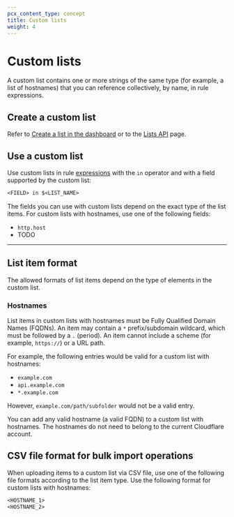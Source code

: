```yaml
---
pcx_content_type: concept
title: Custom lists
weight: 4
---
```


# Custom lists

A custom list contains one or more strings of the same type (for example, a list of hostnames) that you can reference collectively, by name, in rule expressions.

## Create a custom list

Refer to [Create a list in the dashboard](/fundamentals/global-configurations/lists/create-dashboard/) or to the [Lists API](/fundamentals/global-configurations/lists/lists-api/) page.

## Use a custom list

Use custom lists in rule [expressions](/ruleset-engine/rules-language/expressions/) with the `in` operator and with a field supported by the custom list:

```txt
<FIELD> in $<LIST_NAME>
```

The fields you can use with custom lists depend on the exact type of the list items. For custom lists with hostnames, use one of the following fields:
* `http.host`
* TODO

---

## List item format

The allowed formats of list items depend on the type of elements in the custom list.

### Hostnames

List items in custom lists with hostnames must be Fully Qualified Domain Names (FQDNs). An item may contain a `*` prefix/subdomain wildcard, which must be followed by a `.` (period). An item cannot include a scheme (for example, `https://`) or a URL path.

For example, the following entries would be valid for a custom list with hostnames:

- `example.com`
- `api.example.com`
- `*.example.com`

However, `example.com/path/subfolder` would not be a valid entry.

You can add any valid hostname (a valid FQDN) to a custom list with hostnames. The hostnames do not need to belong to the current Cloudflare account.

## CSV file format for bulk import operations

When uploading items to a custom list via CSV file, use one of the following file formats according to the list item type. Use the following format for custom lists with hostnames:

```txt
<HOSTNAME_1>
<HOSTNAME_2>
```
